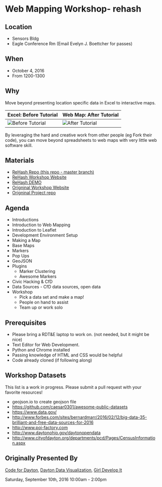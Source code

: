 # Web Mapping Workshop- rehash

## Location
- Sensors Bldg
- Eagle Conference Rm (Email Evelyn J. Boettcher for passes)

## When
- October 4, 2016
- From 1200-1300

## Why
Move beyond presenting location specific data in Excel to interactive maps.

| Excel: Before Tutorial     | Web Map: After Tutorial       |
|----------------------------| ------------------------------|
|![Before Tutorial](https://github.com/ejboettcher/mapping_workshop/raw/master/icons/Excel.png)|![After Tutorial](https://github.com/ejboettcher/mapping_workshop/raw/master/icons/Map.png)|

By leveraging the hard and creative work from other people (eg Fork their code),
 you can move beyond spreadsheets to web maps with very little web software skill.

## Materials
- [ReHash Repo (this repo - master branch)](https://github.com/ejboettcher/mapping_workshop)
- [ReHash Workshop Website](https://ejboettcher.github.io/mapping_workshop)
- [ReHash DEMO](https://ejboettcher.github.io/mapping_workshop/tutorial/00_Demo/)
- [Origninal Workshop Website](http://codefordayton.org/mapping_workshop)
- [Origninal Project repo](https://github.com/codefordayton/mapping_workshop)


## Agenda
- Introductions
- Introduction to Web Mapping
- Introduction to Leaflet
- Development Environment Setup
- Making a Map
- Base Maps
- Markers
- Pop Ups
- GeoJSON
- Plugins
    - Marker Clustering
    - Awesome Markers
- Civic Hacking & CfD
- Data Sources - CfD data sources, open data
- Workshop
    - Pick a data set and make a map!
    - People on hand to assist
    - Team up or work solo

## Prerequisites
- Please bring a RDT&E laptop to work on.  (not needed, but it might be nice)
- Text Editor for Web Development.
- Python and Chrome installed
- Passing knowledge of HTML and CSS would be helpful
- Code already cloned (if following along)


## Workshop Datasets
This list is a work in progress. Please submit a pull request with your favorite resources!
- geojson.io  to create geojson file
- https://github.com/caesar0301/awesome-public-datasets
- https://www.data.gov/
- http://www.forbes.com/sites/bernardmarr/2016/02/12/big-data-35-brilliant-and-free-data-sources-for-2016
- http://www.poi-factory.com
- http://www.daytonohio.gov/daytonopendata
- http://www.cityofdayton.org/departments/pcd/Pages/CensusInformation.aspx

## Originally Presented By
[Code for Dayton](http://codefordayton.org/),
[Dayton Data Visualization](http://www.meetup.com/daytondv),
[Girl Develop It](http://www.meetup.com/Girl-Develop-It-Dayton)

Saturday, September 10th, 2016
10:00am - 2:00pm
